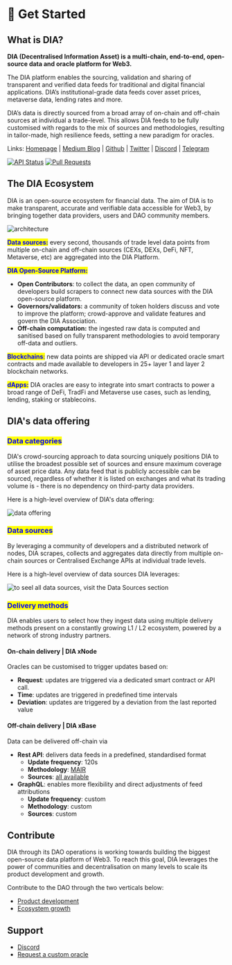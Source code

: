 # 🏃 Get Started

## What is DIA?&#x20;

**DIA (Decentralised Information Asset) is a multi-chain, end-to-end, open-source data and oracle platform for Web3.**

The DIA platform enables the sourcing, validation and sharing of transparent and verified data feeds for traditional and digital financial applications. DIA’s institutional-grade data feeds cover asset prices, metaverse data, lending rates and more.

DIA’s data is directly sourced from a broad array of on-chain and off-chain sources at individual a trade-level. This allows DIA feeds to be fully customised with regards to the mix of sources and methodologies, resulting in tailor-made, high resilience feeds, setting a new paradigm for oracles.

Links: [Homepage](https://diadata.org/) | [Medium Blog](https://medium.com/dia-insights) | [Github](https://github.com/diadata-org) | [Twitter](https://twitter.com/DIAdata\_org) | [Discord](https://discord.gg/zFmXtPFgQj) | [Telegram](https://t.me/DIAdata\_org)

[![API Status](https://badgen.net/uptime-robot/status/m784441379-1bdbacd4cd81bf46c13bdb1f?label=API)](https://docs.diadata.org/api/docs/api) [![Pull Requests](https://badgen.net/github/prs/diadata-org/diadata?label=Pull%20Requests)](https://github.com/diadata-org/diadata/pulls)

## The DIA Ecosystem

DIA is an open-source ecosystem for financial data. The aim of DIA is to make transparent, accurate and verifiable data accessible for Web3, by bringing together data providers, users and DAO community members.

![architecture](https://user-images.githubusercontent.com/103409771/231812128-bb1d2fd0-5946-418b-a82c-641bf586a3d5.png)

<mark style="color:blue;">**Data sources:**</mark> every second, thousands of trade level data points from multiple on-chain and off-chain sources (CEXs, DEXs, DeFi, NFT, Metaverse, etc) are aggregated into the DIA Platform.

<mark style="color:blue;">**DIA Open-Source Platform:**</mark>

* **Open Contributors**: to collect the data, an open community of developers build scrapers to connect new data sources with the DIA open-source platform.
* **Governors/validators:** a community of token holders discuss and vote to improve the platform; crowd-approve and validate features and govern the DIA Association.
* **Off-chain computation:** the ingested raw data is computed and sanitised based on fully transparent methodologies to avoid temporary off-data and outliers.&#x20;

<mark style="color:blue;">**Blockchains**</mark><mark style="color:blue;">:</mark> new data points are shipped via API or dedicated oracle smart contracts and made available to developers in 25+ layer 1 and layer 2 blockchain networks.

<mark style="color:blue;">**dApps:**</mark> DIA oracles are easy to integrate into smart contracts to power a broad range of DeFi, TradFi and Metaverse use cases, such as lending, lending, staking or stablecoins.

## DIA's data offering

### <mark style="color:blue;">Data categories</mark>

DIA's crowd-sourcing approach to data sourcing uniquely positions DIA to utilise the broadest possible set of sources and ensure maximum coverage of asset price data. Any data feed that is publicly accessible can be sourced, regardless of whether it is listed on exchanges and what its trading volume is - there is no dependency on third-party data providers.&#x20;

Here is a high-level overview of DIA's data offering:

![data offering](https://user-images.githubusercontent.com/103409771/231812400-71aafd2a-2ded-478c-970e-f4724fec656a.png)

### <mark style="color:blue;">Data sources</mark>

By leveraging a community of developers and a distributed network of nodes, DIA scrapes, collects and aggregates data directly from multiple on-chain sources or Centralised Exchange APIs at individual trade levels.&#x20;

Here is a high-level overview of data sources DIA leverages:

![to seel all data sources, visit the Data Sources section](https://user-images.githubusercontent.com/103409771/231812534-60fe69b3-2d9d-4f12-bab8-d14043f485d8.png)

### <mark style="color:blue;">Delivery methods</mark>

DIA enables users to select how they ingest data using multiple delivery methods present on a constantly growing L1 / L2 ecosystem, powered by a network of strong industry partners.

#### **On-chain delivery | DIA xNode**

Oracles can be customised to trigger updates based on:

* **Request**: updates are triggered via a dedicated smart contract or API call.
* **Time**: updates are triggered in predefined time intervals
* **Deviation**: updates are triggered by a deviation from the last reported value

#### **Off-chain delivery  | DIA xBase**

&#x20;Data can be delivered off-chain via

* **Rest API**: delivers data feeds in a predefined, standardised format
  * **Update frequency**: 120s
  * **Methodology**: [MAIR](documentation/methodology/digital-assets/exchangeprices/mair-moving-average-with-interquartile-range-filter.md)
  * **Sources**: [all available](documentation/data-sources/natively-sourced-data.md)
* **GraphQL**: enables more flexibility and direct adjustments of feed attributions
  * **Update frequency**: custom
  * **Methodology**: custom
  * **Sources**: custom

## Contribute

DIA through its DAO operations is working towards building the biggest open-source data platform of Web3. To reach this goal, DIA leverages the power of communities and decentralisation on many levels to scale its product development and growth.&#x20;

Contribute to the DAO through the two verticals below:

- [Product development](contribute/product-development.md)
- [Ecosystem growth](contribute/ecosystem-growth.md)

## Support

- [Discord](support/discord.md)
- [Request a custom oracle](support/request-a-custom-oracle.md)

